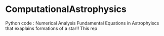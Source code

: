 # ComputationalAstrophysics
Python code : Numerical Analysis Fundamental  Equations in Astrophyiscs that exaplains formations of a star!!
This rep